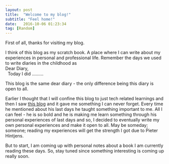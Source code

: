 ```yaml
---
layout: post
title:  "Welcome to my blog!"
subtitle: "Feel home!"
date:   2016-10-06 01:23:34
tag: [Random]
---
```


First of all, thanks for visiting my blog. 

I think of this blog as my scratch book. A place where I can write about my experiences in personal and professional life. Remember the days we used to write diaries in the childhood as <br>
Dear Diary, <br>
&nbsp;&nbsp;Today I did ......... <br>

This blog is the same dear diary - the only difference being this diary is open to all. 

Earlier I thought that I will confine this blog to just tech related learnings and then I saw [this blog][hintjens blog] and it gave me something I can never forget. Every time he mentioned about his last days he taught something important to me. All I can feel - he is so bold and he is making me learn something through his personal experiences of last days and so, I decided to eventually write my own personal experiences and make it open to all. May be someday; someone; reading my experiences will get the strength I got due to Pieter Hintjens.

But to start, I am coming up with personal notes about a book I am currently reading these days. So, stay tuned since something interesting is coming up really soon. 

[hintjens blog]:   http://hintjens.com/
